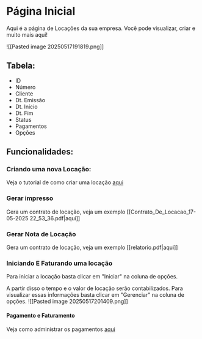 # Página Inicial
Aqui é a página de Locações da sua empresa. Você pode visualizar, criar e muito mais aqui!

![[Pasted image 20250517191819.png]]
## Tabela:
- ID
- Número
- Cliente
- Dt. Emissão
- Dt. Início
- Dt. Fim
- Status
- Pagamentos
- Opções

## Funcionalidades:

### Criando uma nova Locação:
Veja o tutorial de como criar uma locação [aqui](https://scribehow.com/viewer/How_To_Create_A_New_Rental_In_Open_Manager__o0wU7p8XRG6PQ2rrTBN4Zg)
### Gerar impresso
Gera um contrato de locação, veja um exemplo  [[Contrato_De_Locacao_17-05-2025 22_53_36.pdf|aqui]]
### Gerar Nota de Locação
Gera um contrato de locação, veja um exemplo [[relatorio.pdf|aqui]]
### Iniciando E Faturando uma locação
Para iniciar a locação basta clicar em "Iniciar" na coluna de opções.

A partir disso o tempo e o valor de locação serão contabilizados. Para visualizar essas informações basta clicar em "Gerenciar" na coluna de opções.
  ![[Pasted image 20250517201409.png]]
#### Pagamento e Faturamento
Veja como administrar os pagamentos [aqui](https://scribehow.com/shared/Processando_Pagamentos_no_Openmanager__O7quXoiyTxOro-ZMQaYk0w)